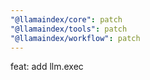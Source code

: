 ```yaml
---
"@llamaindex/core": patch
"@llamaindex/tools": patch
"@llamaindex/workflow": patch
---
```


feat: add llm.exec
